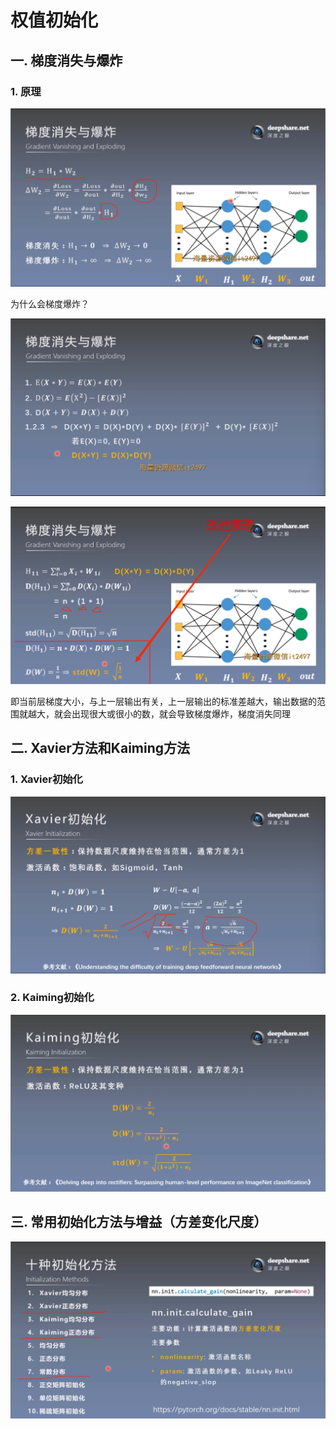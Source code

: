 # 权值初始化
## 一. 梯度消失与爆炸
### 1. 原理

![1](docs/知识库/计算机和硬件/折叠/ai-self-learning-main/从python开始的ai学习/深度学习%20pytorch/13.%20权值初始化/pcs/1.png)

为什么会梯度爆炸？

![2](docs/知识库/计算机和硬件/折叠/ai-self-learning-main/从python开始的ai学习/深度学习%20pytorch/13.%20权值初始化/pcs/2.png)

![3](docs/知识库/计算机和硬件/折叠/ai-self-learning-main/从python开始的ai学习/深度学习%20pytorch/13.%20权值初始化/pcs/3.png)

即当前层梯度大小，与上一层输出有关，上一层输出的标准差越大，输出数据的范围就越大，就会出现很大或很小的数，就会导致梯度爆炸，梯度消失同理

## 二. Xavier方法和Kaiming方法
### 1. Xavier初始化

![4](docs/知识库/计算机和硬件/折叠/ai-self-learning-main/从python开始的ai学习/深度学习%20pytorch/13.%20权值初始化/pcs/4.png)

### 2. Kaiming初始化

![5](docs/知识库/计算机和硬件/折叠/ai-self-learning-main/从python开始的ai学习/深度学习%20pytorch/13.%20权值初始化/pcs/5.png)

## 三. 常用初始化方法与增益（方差变化尺度）

![6](docs/知识库/计算机和硬件/折叠/ai-self-learning-main/从python开始的ai学习/深度学习%20pytorch/13.%20权值初始化/pcs/6.png)


